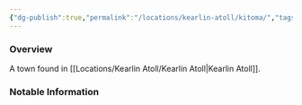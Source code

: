 ```yaml
---
{"dg-publish":true,"permalink":"/locations/kearlin-atoll/kitoma/","tags":["Undiscovered"],"updated":"2025-06-10T19:04:11.751+01:00"}
---
```



### Overview
A town found in [[Locations/Kearlin Atoll/Kearlin Atoll\|Kearlin Atoll]].

### Notable Information 
